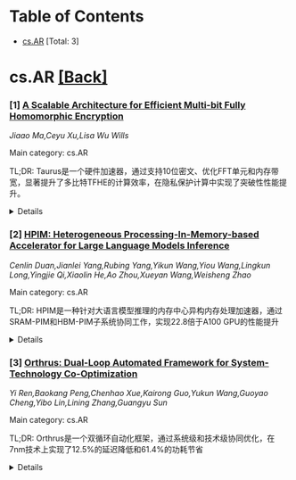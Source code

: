 <div id=toc></div>

# Table of Contents

- [cs.AR](#cs.AR) [Total: 3]


<div id='cs.AR'></div>

# cs.AR [[Back]](#toc)

### [1] [A Scalable Architecture for Efficient Multi-bit Fully Homomorphic Encryption](https://arxiv.org/abs/2509.12676)
*Jiaao Ma,Ceyu Xu,Lisa Wu Wills*

Main category: cs.AR

TL;DR: Taurus是一个硬件加速器，通过支持10位密文、优化FFT单元和内存带宽，显著提升了多比特TFHE的计算效率，在隐私保护计算中实现了突破性性能提升。


<details>
  <summary>Details</summary>
Motivation: 解决多比特TFHE在云计算隐私保护中的效率瓶颈，特别是其较窄的数值表示范围限制了在需要更宽数值表示的应用中的采用。

Method: 设计Taurus硬件加速器，支持10位密文，采用新型FFT单元，通过密钥重用策略优化内存带宽，并提出带有操作去重功能的编译器来改善内存利用率。

Result: Taurus相比CPU实现2600倍加速，相比GPU实现1200倍加速，比现有最优TFHE加速器快7倍，并首次实现了GPT-2等大语言模型的隐私保护推理。

Conclusion: Taurus的突破性性能提升使得隐私保护计算在云环境中更加实用和可扩展，为安全数据处理开辟了新途径。

Abstract: In the era of cloud computing, privacy-preserving computation offloading is
crucial for safeguarding sensitive data. Fully Homomorphic Encryption (FHE)
enables secure processing of encrypted data, but the inherent computational
complexity of FHE operations introduces significant computational overhead on
the server side. FHE schemes often face a tradeoff between efficiency and
versatility. While the CKKS scheme is highly efficient for polynomial
operations, it lacks the flexibility of the binary TFHE (Torus-FHE) scheme,
which offers greater versatility but at the cost of efficiency. The recent
multi-bit TFHE extension offers greater flexibility and performance by
supporting native non-polynomial operations and efficient integer processing.
However, current implementations of multi-bit TFHE are constrained by its
narrower numeric representation, which prevents its adoption in applications
requiring wider numeric representations.
  To address this challenge, we introduce Taurus, a hardware accelerator
designed to enhance the efficiency of multi-bit TFHE computations. Taurus
supports ciphertexts up to 10 bits by leveraging novel FFT units and optimizing
memory bandwidth through key reuse strategies. We also propose a compiler with
operation deduplication to improve memory utilization. Our experiment results
demonstrate that Taurus achieves up to 2600x speedup over a CPU, 1200x speedup
over a GPU, and up to 7x faster compared to the previous state-of-the-art TFHE
accelerator. Moreover, Taurus is the first accelerator to demonstrate
privacy-preserving inference with large language models such as GPT-2. These
advancements enable more practical and scalable applications of
privacy-preserving computation in cloud environments.

</details>


### [2] [HPIM: Heterogeneous Processing-In-Memory-based Accelerator for Large Language Models Inference](https://arxiv.org/abs/2509.12993)
*Cenlin Duan,Jianlei Yang,Rubing Yang,Yikun Wang,Yiou Wang,Lingkun Long,Yingjie Qi,Xiaolin He,Ao Zhou,Xueyan Wang,Weisheng Zhao*

Main category: cs.AR

TL;DR: HPIM是一种针对大语言模型推理的内存中心异构内存处理加速器，通过SRAM-PIM和HBM-PIM子系统协同工作，实现22.8倍于A100 GPU的性能提升


<details>
  <summary>Details</summary>
Motivation: 传统GPU等计算中心加速器在处理大语言模型时存在严重的资源利用不足和内存带宽瓶颈问题，特别是在自回归解码阶段

Method: 采用软硬件协同设计方法，结合专用编译器框架和异构硬件架构，根据操作特性智能分配工作负载：延迟敏感的注意力操作映射到SRAM-PIM，权重密集的GEMV计算分配到HBM-PIM

Result: 通过精确周期模拟器评估，HPIM相比NVIDIA A100 GPU实现了最高22.8倍的加速，且优于同期其他基于PIM的加速器

Conclusion: HPIM作为一个高度实用和可扩展的解决方案，在大规模LLM推理加速方面展现出巨大潜力

Abstract: The deployment of large language models (LLMs) presents significant
challenges due to their enormous memory footprints, low arithmetic intensity,
and stringent latency requirements, particularly during the autoregressive
decoding stage. Traditional compute-centric accelerators, such as GPUs, suffer
from severe resource underutilization and memory bandwidth bottlenecks in these
memory-bound workloads. To overcome these fundamental limitations, we propose
HPIM, the first memory-centric heterogeneous Processing-In-Memory (PIM)
accelerator that integrates SRAM-PIM and HBM-PIM subsystems designed
specifically for LLM inference. HPIM employs a software-hardware co-design
approach that combines a specialized compiler framework with a heterogeneous
hardware architecture. It intelligently partitions workloads based on their
characteristics: latency-critical attention operations are mapped to the
SRAM-PIM subsystem to exploit its ultra-low latency and high computational
flexibility, while weight-intensive GEMV computations are assigned to the
HBM-PIM subsystem to leverage its high internal bandwidth and large storage
capacity. Furthermore, HPIM introduces a tightly coupled pipeline strategy
across SRAM-PIM and HBM-PIM subsystems to maximize intra-token parallelism,
thereby significantly mitigating serial dependency of the autoregressive
decoding stage. Comprehensive evaluations using a cycle-accurate simulator
demonstrate that HPIM significantly outperforms state-of-the-art accelerators,
achieving a peak speedup of up to 22.8x compared to the NVIDIA A100 GPU.
Moreover, HPIM exhibits superior performance over contemporary PIM-based
accelerators, highlighting its potential as a highly practical and scalable
solution for accelerating large-scale LLM inference.

</details>


### [3] [Orthrus: Dual-Loop Automated Framework for System-Technology Co-Optimization](https://arxiv.org/abs/2509.13029)
*Yi Ren,Baokang Peng,Chenhao Xue,Kairong Guo,Yukun Wang,Guoyao Cheng,Yibo Lin,Lining Zhang,Guangyu Sun*

Main category: cs.AR

TL;DR: Orthrus是一个双循环自动化框架，通过系统级和技术级协同优化，在7nm技术上实现了12.5%的延迟降低和61.4%的功耗节省


<details>
  <summary>Details</summary>
Motivation: 随着摩尔定律收益递减，系统技术协同优化(STCO)成为维持VLSI行业扩展趋势的有前景方法，但现有研究缺乏有效的STCO方法来解决设计层次间的信息鸿沟和跨层设计空间的探索

Method: 提出Orthrus双循环框架：系统级使用新颖机制优先优化关键标准单元，通过贝叶斯优化探索帕累托前沿的法线方向指导技术级优化；技术级利用系统感知洞察优化标准单元库，采用神经网络辅助的增强差分进化算法优化技术参数

Result: 在7nm技术上的实验结果表明，与基线方法相比，在等功耗下实现12.5%的延迟降低，在等延迟下实现61.4%的功耗节省，建立了新的STCO帕累托前沿

Conclusion: Orthrus框架成功解决了STCO中的信息鸿沟和设计空间探索挑战，通过系统级和技术级的协同优化实现了显著的性能提升

Abstract: With the diminishing return from Moore's Law, system-technology
co-optimization (STCO) has emerged as a promising approach to sustain the
scaling trends in the VLSI industry. By bridging the gap between system
requirements and technology innovations, STCO enables customized optimizations
for application-driven system architectures. However, existing research lacks
sufficient discussion on efficient STCO methodologies, particularly in
addressing the information gap across design hierarchies and navigating the
expansive cross-layer design space. To address these challenges, this paper
presents Orthrus, a dual-loop automated framework that synergizes system-level
and technology-level optimizations. At the system level, Orthrus employs a
novel mechanism to prioritize the optimization of critical standard cells using
system-level statistics. It also guides technology-level optimization via the
normal directions of the Pareto frontier efficiently explored by Bayesian
optimization. At the technology level, Orthrus leverages system-aware insights
to optimize standard cell libraries. It employs a neural network-assisted
enhanced differential evolution algorithm to efficiently optimize technology
parameters. Experimental results on 7nm technology demonstrate that Orthrus
achieves 12.5% delay reduction at iso-power and 61.4% power savings at
iso-delay over the baseline approaches, establishing new Pareto frontiers in
STCO.

</details>
